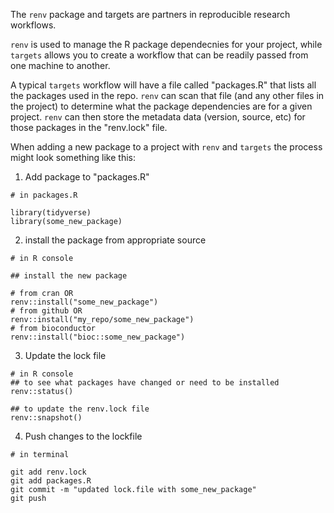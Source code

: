 The `renv` package and targets are partners in reproducible research workflows. 

`renv` is used to manage the R package dependecnies for your project, 
while `targets` allows you to create a workflow that can be readily passed from one machine to another. 

A typical `targets` workflow will have a file called "packages.R" that lists all the packages used in the repo. 
`renv` can scan that file (and any other files in the project) to determine what the package dependencies are for a given project. 
`renv` can then store the metadata data (version, source, etc) for those packages in the "renv.lock" file. 

When adding a new package to a project with `renv` and `targets` the process might look something like this: 


1) Add package to "packages.R"

``` 
# in packages.R

library(tidyverse)
library(some_new_package)

```

2) install the package from appropriate source

```
# in R console

## install the new package 

# from cran OR
renv::install("some_new_package")
# from github OR
renv::install("my_repo/some_new_package")
# from bioconductor
renv::install("bioc::some_new_package")
```

3) Update the lock file
```
# in R console
## to see what packages have changed or need to be installed
renv::status()

## to update the renv.lock file
renv::snapshot()
```

4) Push changes to the lockfile
```
# in terminal

git add renv.lock
git add packages.R
git commit -m "updated lock.file with some_new_package"
git push
```
